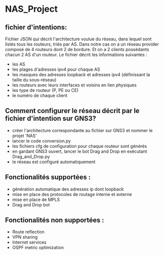 # NAS_Project

## fichier d'intentions:

Fichier JSON qui décrit l'architecture voulue du réseau, dans lequel sont listés tous les routeurs, triés par AS. Dans notre cas on a un réseau provider composé de 4 routeurs dont 2 de bordure. Et on a 2 clients possédants chacun 2 AS d'un routeur. Le fichier décrit les informations suivantes :

- les AS
- les plages d'adresses ipv4 pour chaque AS
- les masques des adresses loopback et adresses ipv4 (définissant la taille du sous-réseau)
- les routeurs avec leurs interfaces et voisins en lien physiques
- les type de routeur (P, PE ou CE)
- le numéro de chaque client

## Comment configurer le réseau décrit par le fichier d'intention sur GNS3?

- créer l'architecture correspondante au fichier sur GNS3 et nommer le projet 'NAS'
- lancer le code conversion.py
- les fichiers cfg de configuration pour chaque routeur sont générés
- en gardant GNS3 ouvert, lancer le bot Drag and Drop en exécutant Drag_and_Drop.py
- le réseau est configuré automatiquement

## Fonctionalités supportées :

- génération automatique des adresses ip dont loopback
- mise en place des protocoles de routage interne et externe
- mise en place de MPLS
- Drag and Drop bot

## Fonctionalités non supportées :

- Route reflection
- VPN sharing
- Internet services
- OSPF metric optimization
